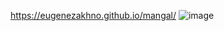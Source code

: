 https://eugenezakhno.github.io/mangal/
![image](https://github.com/EugeneZakhno/mangal/assets/30446748/a79dc5b8-f35b-4faa-86b8-ee0affcd019c)

